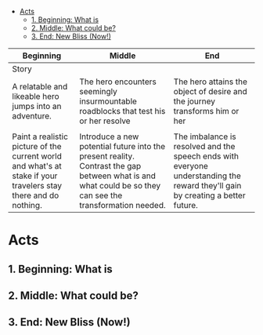 - [Acts](#acts)
  - [1. Beginning: What is](#1-beginning-what-is)
  - [2. Middle: What could be?](#2-middle-what-could-be)
  - [3. End: New Bliss (Now!)](#3-end-new-bliss-now)

|Beginning|Middle|End|
|-|-|-|
|Story||
|A relatable and likeable hero jumps into an adventure.|The hero encounters seemingly insurmountable roadblocks that test his or her resolve|The hero attains the object of desire and the journey transforms him or her|
|||
|Paint a realistic picture of the current world and what's at stake if your travelers stay there and do nothing.|Introduce a new potential future into the present reality. Contrast the gap between what is and what could be so they can see the transformation needed.|The imbalance is resolved and the speech ends with everyone understanding the reward they'll gain by creating a better future.|
# Acts
## 1. Beginning: What is
## 2. Middle: What could be?
## 3. End: New Bliss (Now!)